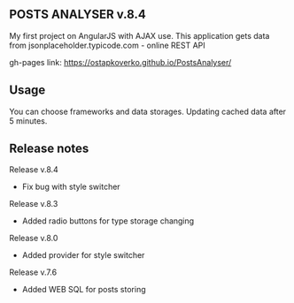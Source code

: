 POSTS ANALYSER v.8.4
------------------------


My first project on AngularJS with AJAX use.
This application gets data from jsonplaceholder.typicode.com - online REST API 

gh-pages link: https://ostapkoverko.github.io/PostsAnalyser/   

Usage
------------
You can choose frameworks and data storages. Updating cached data after 5 minutes.

Release notes
------------
Release v.8.4
+ Fix bug with style switcher

Release v.8.3
+ Added radio buttons for type storage changing

Release v.8.0
+ Added provider for style switcher

Release v.7.6
+ Added WEB SQL for posts storing
